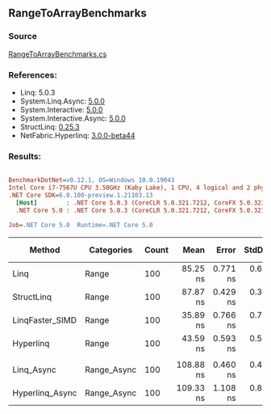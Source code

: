 ﻿## RangeToArrayBenchmarks

### Source
[RangeToArrayBenchmarks.cs](../NetFabric.Hyperlinq.Benchmarks/Benchmarks/RangeToArrayBenchmarks.cs)

### References:
- Linq: 5.0.3
- System.Linq.Async: [5.0.0](https://www.nuget.org/packages/System.Linq.Async/5.0.0)
- System.Interactive: [5.0.0](https://www.nuget.org/packages/System.Interactive/5.0.0)
- System.Interactive.Async: [5.0.0](https://www.nuget.org/packages/System.Interactive.Async/5.0.0)
- StructLinq: [0.25.3](https://www.nuget.org/packages/StructLinq/0.25.3)
- NetFabric.Hyperlinq: [3.0.0-beta44](https://www.nuget.org/packages/NetFabric.Hyperlinq/3.0.0-beta44)

### Results:
``` ini

BenchmarkDotNet=v0.12.1, OS=Windows 10.0.19043
Intel Core i7-7567U CPU 3.50GHz (Kaby Lake), 1 CPU, 4 logical and 2 physical cores
.NET Core SDK=6.0.100-preview.1.21103.13
  [Host]        : .NET Core 5.0.3 (CoreCLR 5.0.321.7212, CoreFX 5.0.321.7212), X64 RyuJIT
  .NET Core 5.0 : .NET Core 5.0.3 (CoreCLR 5.0.321.7212, CoreFX 5.0.321.7212), X64 RyuJIT

Job=.NET Core 5.0  Runtime=.NET Core 5.0  

```
|          Method |  Categories | Count |      Mean |    Error |   StdDev | Ratio |  Gen 0 | Gen 1 | Gen 2 | Allocated |
|---------------- |------------ |------ |----------:|---------:|---------:|------:|-------:|------:|------:|----------:|
|            Linq |       Range |   100 |  85.25 ns | 0.771 ns | 0.643 ns |  1.00 | 0.2218 |     - |     - |     464 B |
|      StructLinq |       Range |   100 |  87.87 ns | 0.429 ns | 0.380 ns |  1.03 | 0.2142 |     - |     - |     448 B |
| LinqFaster_SIMD |       Range |   100 |  35.89 ns | 0.766 ns | 0.786 ns |  0.42 | 0.2027 |     - |     - |     424 B |
|       Hyperlinq |       Range |   100 |  43.59 ns | 0.593 ns | 0.526 ns |  0.51 | 0.2027 |     - |     - |     424 B |
|                 |             |       |           |          |          |       |        |       |       |           |
|      Linq_Async | Range_Async |   100 | 108.88 ns | 0.460 ns | 0.408 ns |  1.00 | 0.2257 |     - |     - |     472 B |
| Hyperlinq_Async | Range_Async |   100 | 109.33 ns | 1.108 ns | 0.865 ns |  1.00 | 0.2027 |     - |     - |     424 B |
